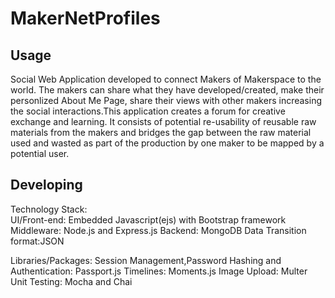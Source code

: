 

# MakerNetProfiles



## Usage
Social Web Application developed to connect Makers of Makerspace to the world. The makers can share what they have developed/created, make their personlized About Me Page, share their views with other makers increasing the social interactions.This application creates a forum for creative exchange and learning. It consists of potential re-usability of reusable raw materials from the makers and bridges the gap between the raw material used and wasted as part of the production by one maker to be mapped by a potential user.



## Developing

Technology Stack: <br />
UI/Front-end: Embedded Javascript(ejs) with Bootstrap framework
Middleware: Node.js and Express.js
Backend: MongoDB
Data Transition format:JSON

Libraries/Packages:
Session Management,Password Hashing and Authentication: Passport.js
Timelines: Moments.js
Image Upload: Multer
Unit Testing: Mocha and Chai


